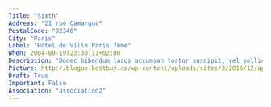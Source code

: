 ```yaml
---
Title: "Sixth"
Address: "21 rue Camargue"
PostalCode: "92340"
City: "Paris"
Label: "Hotel de Ville Paris 7ème"
When: 2004-09-19T23:30:11+02:00
Description: "Donec bibendum lacus accumsan tortor suscipit, vel sollicitudin velit eleifend. Etiam convallis tempus tempor."
Picture: http://blogue.bestbuy.ca/wp-content/uploads/sites/3/2016/12/apporter-en-voyage-1.jpg
Draft: True
Important: False
Association: "association2"
---
```


